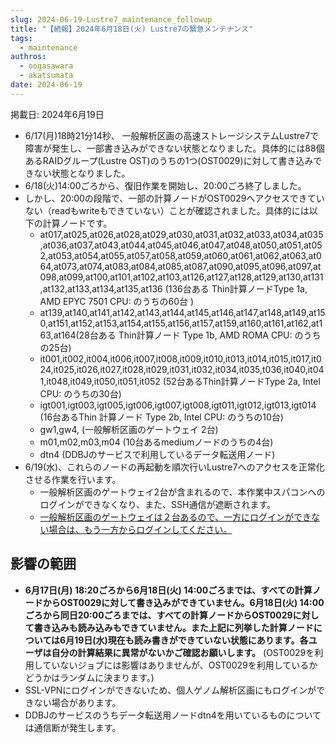 ```yaml
---
slug: 2024-06-19-Lustre7_maintenance_followup
title: "【続報】2024年6月18日(火) Lustre7の緊急メンテナンス"
tags:
  - maintenance
authros:
  - oogasawara
  - akatsumata
date: 2024-06-19
---
```


掲載日: 2024年6月19日


- 6/17(月)18時21分14秒、  一般解析区画の高速ストレージシステムLustre7で障害が発生し、一部書き込みができない状態となりました。具体的には88個あるRAIDグループ(Lustre OST)のうちの1つ(OST0029)に対して書き込みできない状態となりました。
- 6/18(火)14:00ごろから、復旧作業を開始し、20:00ごろ終了しました。
- しかし、20:00の段階で、一部の計算ノードがOST0029へアクセスできていない（readもwriteもできていない）ことが確認されました。具体的には以下の計算ノードです。
    - at017,at025,at026,at028,at029,at030,at031,at032,at033,at034,at035,at036,at037,at043,at044,at045,at046,at047,at048,at050,at051,at052,at053,at054,at055,at057,at058,at059,at060,at061,at062,at063,at064,at073,at074,at083,at084,at085,at087,at090,at095,at096,at097,at098,at099,at100,at101,at102,at103,at126,at127,at128,at129,at130,at131,at132,at133,at134,at135,at136 (136台ある Thin計算ノードType 1a, AMD EPYC 7501 CPU: のうちの60台 )
    - at139,at140,at141,at142,at143,at144,at145,at146,at147,at148,at149,at150,at151,at152,at153,at154,at155,at156,at157,at159,at160,at161,at162,at163,at164(28台ある Thin計算ノード Type 1b, AMD ROMA CPU: のうちの25台)
    - it001,it002,it004,it006,it007,it008,it009,it010,it013,it014,it015,it017,it024,it025,it026,it027,it028,it029,it031,it032,it034,it035,t036,it040,it041,it048,it049,it050,it051,it052 (52台あるThin計算ノードType 2a, Intel CPU: のうちの30台)
    - igt001,igt003,igt005,igt006,igt007,igt008,igt011,igt012,igt013,igt014 (16台あるThin 計算ノード Type 2b, Intel CPU: のうちの10台)
    - gw1,gw4, (一般解析区画のゲートウェイ 2台)
    - m01,m02,m03,m04 (10台あるmediumノードのうちの4台)
    - dtn4 (DDBJのサービスで利用しているデータ転送用ノード)
- 6/19(水)、これらのノードの再起動を順次行いLustre7へのアクセスを正常化させる作業を行います。
    - 一般解析区画のゲートウェイ2台が含まれるので、本作業中スパコンへのログインができなくなり、また、SSH通信が遮断されます。
    - [一般解析区画のゲートウェイは２台あるので、一方にログインができない場合は、もう一方からログインしてください。](/general_analysis_division/ga_login#two-gateways)


## 影響の範囲
-  **6月17日(月) 18:20ごろから6月18日(火) 14:00ごろまでは、すべての計算ノードからOST0029に対して書き込みができていません。6月18日(火) 14:00ごろから同日20:00ごろまでは、すべての計算ノードからOST0029に対して書き込みも読み込みもできていません。また上記に列挙した計算ノードについては6月19日(水)現在も読み書きができていない状態にあります。各ユーザは自分の計算結果に異常がないかご確認お願いします。** (OST0029を利用していないジョブには影響はありませんが、OST0029を利用しているかどうかはランダムに決まります。) 
- SSL-VPNにログインができないため、個人ゲノム解析区画にもログインができない場合があります。
- DDBJのサービスのうちデータ転送用ノードdtn4を用いているものについては通信断が発生します。

